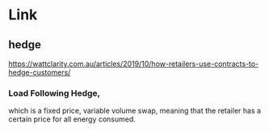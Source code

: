 # Link

## hedge
https://wattclarity.com.au/articles/2019/10/how-retailers-use-contracts-to-hedge-customers/

### Load Following Hedge,
which is a fixed price, variable volume swap, meaning that the retailer has a certain price for all energy consumed.
